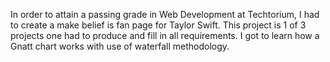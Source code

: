 In order to attain a passing grade in Web Development at Techtorium, I had to create a make belief is fan page for Taylor Swift. 
This project is 1 of 3 projects one had to produce and fill in all requirements. I got to learn how a Gnatt chart works with use of waterfall methodology.
